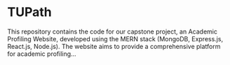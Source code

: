 # TUPath
This repository contains the code for our capstone project, an Academic Profiling Website, developed using the MERN stack (MongoDB, Express.js, React.js, Node.js). The website aims to provide a comprehensive platform for academic profiling...